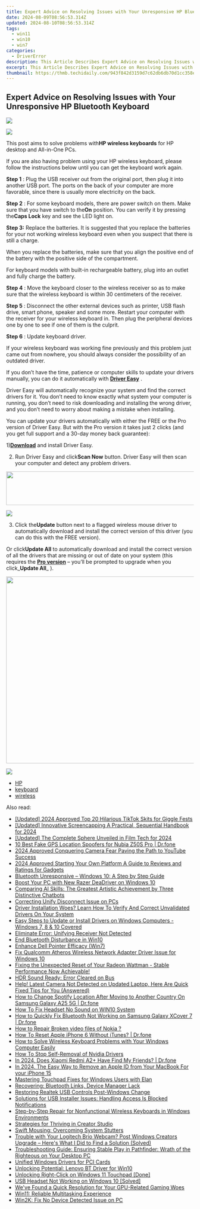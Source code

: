 ```yaml
---
title: Expert Advice on Resolving Issues with Your Unresponsive HP Bluetooth Keyboard
date: 2024-08-09T08:56:53.314Z
updated: 2024-08-10T08:56:53.314Z
tags:
  - win11
  - win10
  - win7
categories:
  - DriverError
description: This Article Describes Expert Advice on Resolving Issues with Your Unresponsive HP Bluetooth Keyboard
excerpt: This Article Describes Expert Advice on Resolving Issues with Your Unresponsive HP Bluetooth Keyboard
thumbnail: https://thmb.techidaily.com/943f842d3159d7c62db6db70d1cc358ee65b1b4726dfe5cba10ba2bbf753775f.jpg
---
```


## Expert Advice on Resolving Issues with Your Unresponsive HP Bluetooth Keyboard

<!-- affiliate ads begin -->
<a href="https://shop.copernic.com/order/checkout.php?PRODS=41033095&QTY=1&AFFILIATE=108875&CART=1"><img src="https://secure.2checkout.com/images/merchant/8d30aa96e72440759f74bd2306c1fa3d/Copernic-2023-Affiliate-728x90-Advanced-3YR.png" border="0"></a>
<!-- affiliate ads end -->
![](https://support.hp.com/doc-images/787/c01577540.jpg)

 This post aims to solve problems with**HP wireless keyboards** for HP desktop and All-in-One PCs.

 If you are also having problem using your HP wireless keyboard, please follow the instructions below until you can get the keyboard work again.

**Step 1** : Plug the USB receiver out from the original port, then plug it into another USB port. The ports on the back of your computer are more favorable, since there is usually more electricity on the back.

**Step 2** : For some keyboard models, there are power switch on them. Make sure that you have switch to the**On** position. You can verify it by pressing the**Caps Lock** key and see the LED light on.

**Step 3:** Replace the batteries. It is suggested that you replace the batteries for your not working wireless keyboard even when you suspect that there is still a charge.

 When you replace the batteries, make sure that you align the positive end of the battery with the positive side of the compartment.

 For keyboard models with built-in rechargeable battery, plug into an outlet and fully charge the battery.

**Step 4** : Move the keyboard closer to the wireless receiver so as to make sure that the wireless keyboard is within 30 centimeters of the receiver.

**Step 5** : Disconnect the other external devices such as printer, USB flash drive, smart phone, speaker and some more. Restart your computer with the receiver for your wireless keyboard in. Then plug the peripheral devices one by one to see if one of them is the culprit.

**Step 6** : Update keyboard driver.

 If your wireless keyboard was working fine previously and this problem just came out from nowhere, you should always consider the possibility of an outdated driver.

 If you don’t have the time, patience or computer skills to update your drivers manually, you can do it automatically with [**Driver Easy**](https://tools.techidaily.com/drivereasy/download/) .

 Driver Easy will automatically recognize your system and find the correct drivers for it. You don’t need to know exactly what system your computer is running, you don’t need to risk downloading and installing the wrong driver, and you don’t need to worry about making a mistake when installing.

 You can update your drivers automatically with either the FREE or the Pro version of Driver Easy. But with the Pro version it takes just 2 clicks (and you get full support and a 30-day money back guarantee):

 1)[**Download**](https://tools.techidaily.com/drivereasy/download/) and install Driver Easy.

 2) Run Driver Easy and click**Scan Now** button. Driver Easy will then scan your computer and detect any problem drivers.

<!-- affiliate ads begin -->
<a href="https://laganoo.pxf.io/c/5597632/1657399/16446" target="_top" id="1657399"><img src="//a.impactradius-go.com/display-ad/16446-1657399" border="0" alt="" width="728" height="90"/></a><img height="0" width="0" src="https://imp.pxf.io/i/5597632/1657399/16446" style="position:absolute;visibility:hidden;" border="0" />
<!-- affiliate ads end -->
![](https://images.drivereasy.com/wp-content/uploads/2017/06/img_5937b3a69e0a7.png)

 3) Click the**Update** button next to a flagged wireless mouse driver to automatically download and install the correct version of this driver (you can do this with the FREE version).

 Or click**Update All** to automatically download and install the correct version of all the drivers that are missing or out of date on your system (this requires the [**Pro version**](https://tools.techidaily.com/drivereasy/download/) – you’ll be prompted to upgrade when you click_**Update All**_ ).

<!-- affiliate ads begin -->
<a href="https://appsumo.8odi.net/c/5597632/2087407/7443" target="_top" id="2087407"><img src="//a.impactradius-go.com/display-ad/7443-2087407" border="0" alt="" width="600" height="500"/></a><img height="0" width="0" src="https://appsumo.8odi.net/i/5597632/2087407/7443" style="position:absolute;visibility:hidden;" border="0" />
<!-- affiliate ads end -->
![](https://images.drivereasy.com/wp-content/uploads/2017/06/img_5937b4a6ba68a.jpg)

* [HP](https://tools.techidaily.com/drivereasy/download/)
* [keyboard](https://bellelily.pxf.io/m5azgm)
* [wireless](https://tools.techidaily.com/drivereasy/download/)

<ins class="adsbygoogle"
     style="display:block"
     data-ad-format="autorelaxed"
     data-ad-client="ca-pub-7571918770474297"
     data-ad-slot="1223367746"></ins>



<ins class="adsbygoogle"
     style="display:block"
     data-ad-client="ca-pub-7571918770474297"
     data-ad-slot="8358498916"
     data-ad-format="auto"
     data-full-width-responsive="true"></ins>

<span class="atpl-alsoreadstyle">Also read:</span>
<div><ul>
<li><a href="https://tiktok-video-recordings.techidaily.com/updated-2024-approved-top-20-hilarious-tiktok-skits-for-giggle-fests/"><u>[Updated] 2024 Approved  Top 20 Hilarious TikTok Skits for Giggle Fests</u></a></li>
<li><a href="https://visual-screen-recording.techidaily.com/updated-innovative-screencapping-a-practical-sequential-handbook-for-2024/"><u>[Updated] Innovative Screencapping  A Practical, Sequential Handbook for 2024</u></a></li>
<li><a href="https://vp-tips.techidaily.com/updated-the-complete-sphere-unveiled-in-film-tech-for-2024/"><u>[Updated] The Complete Sphere Unveiled in Film Tech for 2024</u></a></li>
<li><a href="https://location-fake.techidaily.com/10-best-fake-gps-location-spoofers-for-nubia-z50s-pro-drfone-by-drfone-virtual-android/"><u>10 Best Fake GPS Location Spoofers for Nubia Z50S Pro | Dr.fone</u></a></li>
<li><a href="https://youtube-videos.techidaily.com/2024-approved-conquering-camera-fear-paving-the-path-to-youtube-success/"><u>2024 Approved  Conquering Camera Fear  Paving the Path to YouTube Success</u></a></li>
<li><a href="https://some-skills.techidaily.com/2024-approved-starting-your-own-platform-a-guide-to-reviews-and-ratings-for-gadgets/"><u>2024 Approved  Starting Your Own Platform  A Guide to Reviews and Ratings for Gadgets</u></a></li>
<li><a href="https://driver-error.techidaily.com/1721098332496-bluetooth-unresponsive-windows-10-a-step-by-step-guide/"><u>Bluetooth Unresponsive – Windows 10: A Step by Step Guide</u></a></li>
<li><a href="https://driver-error.techidaily.com/boost-your-pc-with-new-razer-deadriver-on-windows-10/"><u>Boost Your PC with New Razer DeaDriver on Windows 10</u></a></li>
<li><a href="https://tech-revival.techidaily.com/comparing-ai-skills-the-greatest-artistic-achievement-by-three-distinctive-chatbots/"><u>Comparing AI Skills: The Greatest Artistic Achievement by Three Distinctive Chatbots</u></a></li>
<li><a href="https://driver-error.techidaily.com/correcting-unify-disconnect-issue-on-pcs/"><u>Correcting Unify Disconnect Issue on PCs</u></a></li>
<li><a href="https://driver-error.techidaily.com/driver-installation-woes-learn-how-to-verify-and-correct-unvalidated-drivers-on-your-system/"><u>Driver Installation Woes? Learn How To Verify And Correct Unvalidated Drivers On Your System</u></a></li>
<li><a href="https://driver-error.techidaily.com/easy-steps-to-update-or-install-drivers-on-windows-computers-windows-7-8-and-10-covered/"><u>Easy Steps to Update or Install Drivers on Windows Computers - Windows 7, 8 & 10 Covered</u></a></li>
<li><a href="https://driver-error.techidaily.com/eliminate-error-unifying-receiver-not-detected/"><u>Eliminate Error: Unifying Receiver Not Detected</u></a></li>
<li><a href="https://driver-error.techidaily.com/end-bluetooth-disturbance-in-win10/"><u>End Bluetooth Disturbance in Win10</u></a></li>
<li><a href="https://driver-error.techidaily.com/enhance-dell-pointer-efficacy-win7/"><u>Enhance Dell Pointer Efficacy (Win7)</u></a></li>
<li><a href="https://driver-error.techidaily.com/fix-qualcomm-atheros-wireless-network-adapter-driver-issue-for-windows-10/"><u>Fix Qualcomm Atheros Wireless Network Adapter Driver Issue for Windows 10</u></a></li>
<li><a href="https://driver-error.techidaily.com/fixing-the-unexpected-reset-of-your-radeon-wattman-stable-performance-now-achievable/"><u>Fixing the Unexpected Reset of Your Radeon Wattman - Stable Performance Now Achievable!</u></a></li>
<li><a href="https://driver-error.techidaily.com/hdr-sound-ready-error-cleared-on-bus/"><u>HDR Sound Ready: Error Cleared on Bus</u></a></li>
<li><a href="https://driver-error.techidaily.com/help-latest-camera-not-detected-on-updated-laptop-here-are-quick-fixed-tips-for-you-answered/"><u>Help! Latest Camera Not Detected on Updated Laptop, Here Are Quick Fixed Tips for You (Answered)</u></a></li>
<li><a href="https://fake-location.techidaily.com/how-to-change-spotify-location-after-moving-to-another-country-on-samsung-galaxy-a25-5g-drfone-by-drfone-virtual-android/"><u>How to Change Spotify Location After Moving to Another Country On Samsung Galaxy A25 5G | Dr.fone</u></a></li>
<li><a href="https://driver-error.techidaily.com/how-to-fix-headset-no-sound-on-win10-system/"><u>How To Fix Headset No Sound on WIN10 System</u></a></li>
<li><a href="https://fix-guide.techidaily.com/how-to-quickly-fix-bluetooth-not-working-on-samsung-galaxy-xcover-7-drfone-by-drfone-fix-android-problems-fix-android-problems/"><u>How to Quickly Fix Bluetooth Not Working on Samsung Galaxy XCover 7 | Dr.fone</u></a></li>
<li><a href="https://blog-min.techidaily.com/how-to-repair-broken-video-files-of-nokia-by-stellar-video-repair-mobile-video-repair/"><u>How to Repair Broken video files of Nokia ?</u></a></li>
<li><a href="https://techidaily.com/how-to-reset-apple-iphone-6-without-itunes-drfone-by-drfone-ios-system-repair-ios-system-repair/"><u>How To Reset Apple iPhone 6 Without iTunes? | Dr.fone</u></a></li>
<li><a href="https://driver-error.techidaily.com/how-to-solve-wireless-keyboard-problems-with-your-windows-computer-easily/"><u>How to Solve Wireless Keyboard Problems with Your Windows Computer Easily</u></a></li>
<li><a href="https://driver-error.techidaily.com/how-to-stop-self-removal-of-nvidia-drivers/"><u>How To Stop Self-Removal of Nvidia Drivers</u></a></li>
<li><a href="https://review-topics.techidaily.com/in-2024-does-xiaomi-redmi-a2plus-have-find-my-friends-drfone-by-drfone-virtual-android/"><u>In 2024, Does Xiaomi Redmi A2+ Have Find My Friends? | Dr.fone</u></a></li>
<li><a href="https://apple-account.techidaily.com/in-2024-the-easy-way-to-remove-an-apple-id-from-your-macbook-for-your-iphone-15-by-drfone-ios/"><u>In 2024, The Easy Way to Remove an Apple ID from Your MacBook For your iPhone 15</u></a></li>
<li><a href="https://driver-error.techidaily.com/mastering-touchpad-fixes-for-windows-users-with-elan/"><u>Mastering Touchpad Fixes for Windows Users with Elan</u></a></li>
<li><a href="https://driver-error.techidaily.com/recovering-bluetooth-links-device-manager-lack/"><u>Recovering: Bluetooth Links, Device Manager Lack</u></a></li>
<li><a href="https://driver-error.techidaily.com/restoring-realtek-usb-controls-post-windows-change/"><u>Restoring Realtek USB Controls Post-Windows Change</u></a></li>
<li><a href="https://driver-error.techidaily.com/solutions-for-usb-installer-issues-handling-access-is-blocked-notifications/"><u>Solutions for USB Installer Issues: Handling Access Is Blocked Notifications</u></a></li>
<li><a href="https://driver-error.techidaily.com/step-by-step-repair-for-nonfunctional-wireless-keyboards-in-windows-environments/"><u>Step-by-Step Repair for Nonfunctional Wireless Keyboards in Windows Environments</u></a></li>
<li><a href="https://youtube-sure.techidaily.com/egies-for-thriving-in-creator-studio/"><u>Strategies for Thriving in Creator Studio</u></a></li>
<li><a href="https://driver-error.techidaily.com/swift-mousing-overcoming-system-stutters/"><u>Swift Mousing: Overcoming System Stutters</u></a></li>
<li><a href="https://driver-error.techidaily.com/trouble-with-your-logitech-brio-webcam-post-windows-creators-upgrade-heres-what-i-did-to-find-a-solution-solved/"><u>Trouble with Your Logitech Brio Webcam? Post Windows Creators Upgrade – Here's What I Did to Find a Solution (Solved)</u></a></li>
<li><a href="https://win-blog.techidaily.com/troubleshooting-guide-ensuring-stable-play-in-pathfinder-wrath-of-the-righteous-on-your-desktop-pc/"><u>Troubleshooting Guide: Ensuring Stable Play in Pathfinder: Wrath of the Righteous on Your Desktop PC</u></a></li>
<li><a href="https://driver-error.techidaily.com/unified-windows-drivers-for-pci-cards/"><u>Unified Windows Drivers for PCI Cards</u></a></li>
<li><a href="https://driver-error.techidaily.com/unlocking-potential-lenovo-bt-driver-for-win10/"><u>Unlocking Potential: Lenovo BT Driver for Win10</u></a></li>
<li><a href="https://driver-error.techidaily.com/unlocking-right-click-on-windows-11-touchpad-done/"><u>Unlocking Right-Click on Windows 11 Touchpad [Done]</u></a></li>
<li><a href="https://driver-error.techidaily.com/usb-headset-not-working-on-windows-10-solved/"><u>USB Headset Not Working on Windows 10 [Solved]</u></a></li>
<li><a href="https://driver-error.techidaily.com/weve-found-a-quick-resolution-for-your-gpu-related-gaming-woes/"><u>We've Found a Quick Resolution for Your GPU-Related Gaming Woes</u></a></li>
<li><a href="https://driver-error.techidaily.com/win11-reliable-multitasking-experience/"><u>Win11: Reliable Multitasking Experience</u></a></li>
<li><a href="https://driver-error.techidaily.com/win2k-fix-no-device-detected-issue-on-pc/"><u>Win2K: Fix No Device Detected Issue on PC</u></a></li>
</ul></div>
